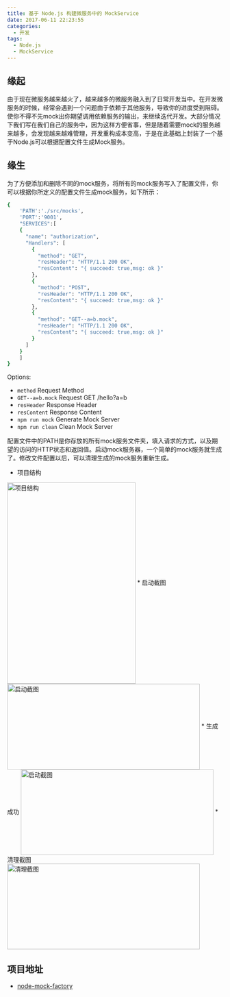 ```yaml
---
title: 基于 Node.js 构建微服务中的 MockService
date: 2017-06-11 22:23:55
categories:
  - 开发
tags: 
  - Node.js
  - MockService
---
```


## 缘起
由于现在微服务越来越火了，越来越多的微服务融入到了日常开发当中。在开发微服务的时候，经常会遇到一个问题由于依赖于其他服务，导致你的进度受到阻碍。使你不得不先mock出你期望调用依赖服务的输出，来继续迭代开发。大部分情况下我们写在我们自己的服务中，因为这样方便省事，但是随着需要mock的服务越来越多，会发现越来越难管理，开发重构成本变高，于是在此基础上封装了一个基于Node.js可以根据配置文件生成Mock服务。

## 缘生
为了方便添加和删除不同的mock服务，将所有的mock服务写入了配置文件，你可以根据你所定义的配置文件生成mock服务，如下所示：

```bash
{
    'PATH':'./src/mocks',
    'PORT':'9001',
    "SERVICES":[
    {
      "name": "authorization",
      "Handlers": [
        {
          "method": "GET",
          "resHeader": "HTTP/1.1 200 OK",
          "resContent": "{ succeed: true,msg: ok }"
        },
        {
          "method": "POST",
          "resHeader": "HTTP/1.1 200 OK",
          "resContent": "{ succeed: true,msg: ok }"
        },
        {
          "method": "GET--a=b.mock",
          "resHeader": "HTTP/1.1 200 OK",
          "resContent": "{ succeed: true,msg: ok }"
        }
      ]
    }
    ]
}
```

Options:
  - `method`  Request Method
  - `GET--a=b.mock` Request GET /hello?a=b
  - `resHeader`  Response Header
  - `resContent` Response Content
  - `npm run mock`  Generate Mock Server
  - `npm run clean` Clean Mock Server



配置文件中的PATH是你存放的所有mock服务文件夹，填入请求的方式，以及期望的访问的HTTP状态和返回值。启动mock服务器，一个简单的mock服务就生成了。修改文件配置以后，可以清理生成的mock服务重新生成。
* 项目结构
<img src="http://images2015.cnblogs.com/blog/792678/201701/792678-20170111235643666-1668455875.png" width = "300" height = "470" alt="项目结构" align=center />
* 启动截图
<img src="http://images2015.cnblogs.com/blog/792678/201701/792678-20170111234932603-1644898172.png" width = "450" height = "200" alt="启动截图" align=center />
* 生成成功
<img src="http://images2015.cnblogs.com/blog/792678/201701/792678-20170111235914588-1492484987.png" width = "450" height = "200" alt="启动截图" align=center />
* 清理截图
<img src="http://images2015.cnblogs.com/blog/792678/201701/792678-20170111235157072-1187254879.png" width = "450" height = "200" alt="清理截图" align=center />

## 项目地址
* [node-mock-factory](https://github.com/sensitiveMix/node-mock-factory)
